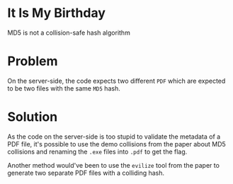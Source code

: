 
# It Is My Birthday

MD5 is not a collision-safe hash algorithm


# Problem

On the server-side, the code expects two different `PDF` which
are expected to be two files with the same `MD5` hash.


# Solution

As the code on the server-side is too stupid to validate the
metadata of a PDF file, it's possible to use the demo collisions
from the paper about MD5 collisions and renaming the `.exe` files
into `.pdf` to get the flag.

Another method would've been to use the `evilize` tool from the
paper to generate two separate PDF files with a colliding hash.

